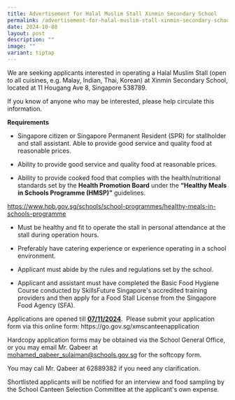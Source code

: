 ```yaml
---
title: Advertisement for Halal Muslim Stall Xinmin Secondary School
permalink: /advertisement-for-halal-muslim-stall-xinmin-secondary-school/
date: 2024-10-08
layout: post
description: ""
image: ""
variant: tiptap
---
```

<p>We are seeking applicants interested in operating a Halal Muslim Stall
(open to all cuisines, e.g. Malay, Indian, Thai, Korean) at Xinmin Secondary
School, located at 11 Hougang Ave 8, Singapore 538789.</p>
<p>If you know of anyone who may be interested, please help circulate this
information.</p>
<p><strong>Requirements</strong>
</p>
<ul data-tight="true" class="tight">
<li>
<p>Singapore citizen or Singapore Permanent Resident (SPR) for stallholder
and stall assistant. Able to provide good service and quality food at reasonable
prices.</p>
</li>
<li>
<p>Ability to provide good service and quality food at reasonable prices.</p>
</li>
<li>
<p>Ability to provide cooked food that complies with the health/nutritional
standards set by the&nbsp;<strong>Health Promotion Board</strong>&nbsp;under
the&nbsp;<strong>“Healthy Meals in Schools Programme (HMSP)”</strong>&nbsp;guidelines.</p>
</li>
</ul>
<p><a href="mohamed_qabeer_sulaiman@schools.gov.sg" rel="noopener noreferrer nofollow" target="_blank">https://www.hpb.gov.sg/schools/school-programmes/healthy-meals-in-schools-programme</a>
</p>
<ul data-tight="true" class="tight">
<li>
<p>Must be healthy and fit to operate the stall in personal attendance at
the stall during operation hours.</p>
</li>
<li>
<p>Preferably have catering experience or experience operating in a school
environment.</p>
</li>
<li>
<p>Applicant must abide by the rules and regulations set by the school.</p>
</li>
<li>
<p>Applicant and assistant must have completed the Basic Food Hygiene Course
conducted by SkillsFuture Singapore's accredited training providers and
then apply for a Food Stall License from the Singapore Food Agency (SFA).</p>
</li>
</ul>
<p>Applications are opened till <strong><u>07/11/2024</u></strong>.&nbsp;
Please submit your application form via this online form: <a rel="noopener noreferrer nofollow" target="_blank">https://go.gov.sg/xmscanteenapplication</a>
</p>
<p>Hardcopy application forms may be obtained via the School General Office,
or you may email Mr. Qabeer at <a href="mohamed_qabeer_sulaiman@schools.gov.sg" rel="noopener noreferrer nofollow" target="_blank">mohamed_qabeer_sulaiman@schools.gov.sg</a> for
the softcopy form.</p>
<p>You may call Mr. Qabeer at 62889382 if you need any clarification.</p>
<p>Shortlisted applicants will be notified for an interview and food sampling
by the School Canteen Selection Committee at the applicant's own expense.</p>